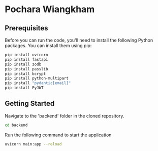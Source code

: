 # Pochara Wiangkham

## Prerequisites

Before you can run the code, you'll need to install the following Python packages. You can install them using pip:

```bash
pip install uvicorn
pip install fastapi
pip install zodb
pip install passlib
pip install bcrypt
pip install python-multipart
pip install "pydantic[email]"
pip install PyJWT
```
## Getting Started
Navigate to the 'backend' folder in the cloned repository.
```bash
cd backend
```
Run the following command to start the application

```bash
uvicorn main:app --reload
```